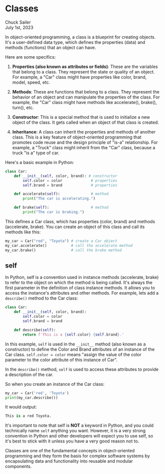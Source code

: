 # Classes  


Chuck Sailer  
July 1st, 2023

In object-oriented programming, a class is a blueprint for creating objects. It's a user-defined data type, which defines the properties (data) and methods (functions) that an object can have.

Here are some specifics:

1. **Properties (also known as attributes or fields)**: These are the variables that belong to a class. They represent the state or quality of an object. For example, a "Car" class might have properties like color, brand, model, speed, etc.

2. **Methods**: These are functions that belong to a class. They represent the behavior of an object and can manipulate the properties of the class. For example, the "Car" class might have methods like accelerate(), brake(), turn(), etc.

3. **Constructor**: This is a special method that is used to initialize a new object of the class. It gets called when an object of that class is created.

4. **Inheritance**: A class can inherit the properties and methods of another class. This is a key feature of object-oriented programming that promotes code reuse and the design principle of "is-a" relationship. For example, a "Truck" class might inherit from the "Car" class, because a truck "is a" type of car.

Here's a basic example in Python:

```python
class Car:
    def __init__(self, color, brand): # constructor
        self.color = color             # properties
        self.brand = brand             # properties

    def accelerate(self):              # method
        print("The car is accelerating.")

    def brake(self):                   # method
        print("The car is braking.")
```

This defines a Car class, which has properties (color, brand) and methods (accelerate, brake). You can create an object of this class and call its methods like this:

```python
my_car = Car("red", "Toyota") # create a Car object
my_car.accelerate()           # call the accelerate method
my_car.brake()                # call the brake method
```

## self
In Python, self is a convention used in instance methods (accelerate, brake) to refer to the object on which the method is being called. It's always the first parameter in the definition of class instance methods. It allows you to access the instance's attributes and other methods. For example, lets add a `describe()` method to the Car class:

```python
class Car:
    def __init__(self, color, brand):
        self.color = color
        self.brand = brand

    def describe(self):
        return f'This is a {self.color} {self.brand}.'
```

In this example, ```self``` is used in the ```__init__``` method (also known as a constructor) to define the Color and Brand attributes of an instance of the Car class. ```self.color = color``` means "assign the value of the color parameter to the color attribute of this instance of Car".

In the ```describe()``` method, ```self``` is used to access these attributes to provide a description of the car.

So when you create an instance of the Car class:

```python
my_car = Car('red', 'Toyota')
print(my_car.describe())
```

It would output:
```python
This is a red Toyota.
```

It's important to note that self is **NOT** a keyword in Python, and you could technically name ```self``` anything you want. However, it is a very strong convention in Python and other developers will expect you to use self, so it's best to stick with it unless you have a very good reason not to.


Classes are one of the fundamental concepts in object-oriented programming and they form the basis for complex software systems by encapsulating data and functionality into reusable and modular components.